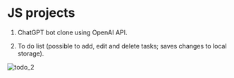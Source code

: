 # JS projects

1. ChatGPT bot clone using OpenAI API.

2. To do list (possible to add, edit and delete tasks; saves changes to local storage).

![todo_2](https://github.com/Valda1/js-projects/assets/104151972/fd29c20f-84e4-48ef-bcfd-133b643c6aa0)







